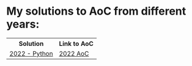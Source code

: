 # My solutions to AoC from different years:

<table align="center">
  <tr>
    <th>Solution</th>
    <th>Link to AoC</th>
  </tr>
  <tr>
    <td><a href="../../tree/2022">2022 - Python</a></td>
    <td><a href="https://adventofcode.com/2022">2022 AoC</a></td>
  </tr>
</table>